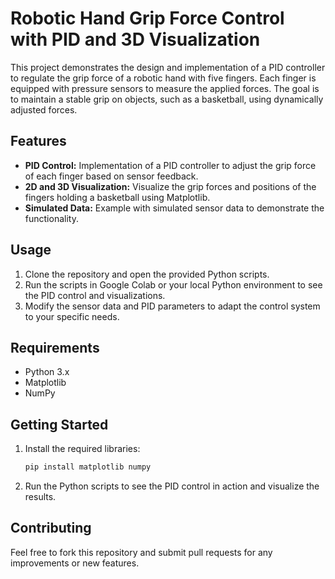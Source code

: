 # Robotic Hand Grip Force Control with PID and 3D Visualization

This project demonstrates the design and implementation of a PID controller to regulate the grip force of a robotic hand with five fingers. Each finger is equipped with pressure sensors to measure the applied forces. The goal is to maintain a stable grip on objects, such as a basketball, using dynamically adjusted forces.

## Features

- **PID Control:** Implementation of a PID controller to adjust the grip force of each finger based on sensor feedback.
- **2D and 3D Visualization:** Visualize the grip forces and positions of the fingers holding a basketball using Matplotlib.
- **Simulated Data:** Example with simulated sensor data to demonstrate the functionality.

## Usage

1. Clone the repository and open the provided Python scripts.
2. Run the scripts in Google Colab or your local Python environment to see the PID control and visualizations.
3. Modify the sensor data and PID parameters to adapt the control system to your specific needs.

## Requirements

- Python 3.x
- Matplotlib
- NumPy

## Getting Started

1. Install the required libraries:
   ```sh
   pip install matplotlib numpy
   ```
2. Run the Python scripts to see the PID control in action and visualize the results.

## Contributing

Feel free to fork this repository and submit pull requests for any improvements or new features.

